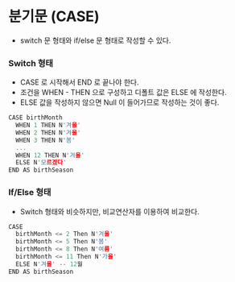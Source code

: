 분기문 (CASE)
=====
- switch 문 형태와 if/else 문 형태로 작성할 수 있다.

### Switch 형태
- CASE 로 시작해서 END 로 끝나야 한다.
- 조건을 WHEN - THEN 으로 구성하고 디폴트 값은 ELSE 에 작성한다.
- ELSE 값을 작성하지 않으면 Null 이 들어가므로 작성하는 것이 좋다.
```C
CASE birthMonth
  WHEN 1 THEN N'겨울'
  WHEN 2 THEN N'겨울'
  WHEN 3 THEN N'봄'
  ...
  WHEN 12 THEN N'겨울'
  ELSE N'모르겠다'
END AS birthSeason
```

### If/Else 형태
- Switch 형태와 비슷하지만, 비교연산자를 이용하여 비교한다.
```C
CASE 
  birthMonth <= 2 Then N'겨울'
  birthMonth <= 5 Then N'봄'
  birthMonth <= 8 Then N'여름'
  birthMonth <= 11 Then N'가을'
  ELSE N'겨울' -- 12월
END AS birthSeason
```
